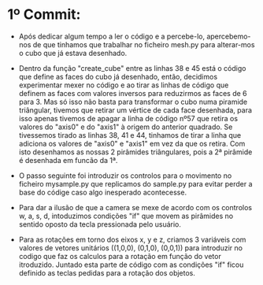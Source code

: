 # 1º Commit:
- Após dedicar algum tempo a ler o código e a percebe-lo, apercebemo-nos de que tinhamos que trabalhar no ficheiro mesh.py para alterar-mos o cubo que já estava desenhado.

- Dentro da função "create_cube" entre as linhas 38 e 45 está o código que define as faces do cubo já desenhado, então, decidimos experimentar mexer no código e ao tirar as linhas de código que definem as faces com valores inversos para reduzirmos as faces de 6 para 3. Mas só isso não basta para transformar o cubo numa piramide triângular, tivemos que retirar um vértice de cada face desenhada, para isso apenas tivemos de apagar a linha de código nº57 que retira os valores do "axis0" e do "axis1" à origem do anterior quadrado. Se tivessemos tirado as linhas 38, 41 e 44, tinhamos de tirar a linha que adiciona os valores de "axis0" e "axis1" em vez da que os retira. Com isto desenhamos as nossas 2 pirâmides triângulares, pois a 2ª pirâmide é desenhada em funcão da 1ª.
- O passo seguinte foi introduzir os controlos para o movimento no ficheiro mysample.py que replicamos do sample.py para evitar perder a base do códige caso algo inesperado acontecesse.
- Para dar a ilusão de que a camera se mexe de acordo com os controlos w, a, s, d, intoduzimos condições "if" que movem as pirâmides no sentido oposto da tecla pressionada pelo usuário.
- Para as rotações em torno dos eixos x, y e z, criamos 3 variáveis com valores de vetores unitários ((1,0,0), (0,1,0), (0,0,1)) para introduzir no codigo que faz os calculos para a rotação em função do vetor itroduzido. Juntado esta parte de código com as condições "if" ficou definido as teclas pedidas para a rotação dos objetos.